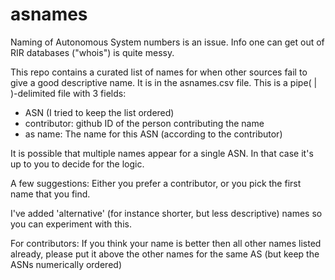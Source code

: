 # asnames

Naming of Autonomous System numbers is an issue. Info one can get out of RIR databases ("whois") is quite messy.

This repo contains a curated list of names for when other sources fail to give a good descriptive name. It is in the asnames.csv file.
This is a pipe( | )-delimited file with 3 fields:
   * ASN (I tried to keep the list ordered)
   * contributor: github ID of the person contributing the name
   * as name: The name for this ASN (according to the contributor)

It is possible that multiple names appear for a single ASN. In that case it's up to you to decide for the logic. 

A few suggestions: Either you prefer a contributor, or you pick the first name that you find.

I've added 'alternative' (for instance shorter, but less descriptive) names so you can experiment with this.

For contributors: If you think your name is better then all other names listed already, please put it above the other names for the same AS (but keep the ASNs numerically ordered)


